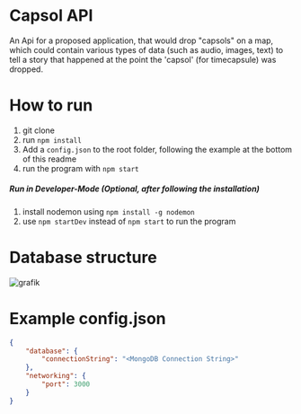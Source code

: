 # Capsol API

An Api for a proposed application, that would drop "capsols" on a map, which could contain various types of data (such as audio, images, text) to tell a story that happened at the point the 'capsol' (for timecapsule) was dropped.

# How to run

1. git clone
2. run `npm install`
3. Add a `config.json` to the root folder, following the example at the bottom of this readme
4. run the program with `npm start`

##### Run in Developer-Mode (Optional, after following the installation) 

1. install nodemon using `npm install -g nodemon`
2. use `npm startDev` instead of `npm start` to run the program

# Database structure
![grafik](https://user-images.githubusercontent.com/8641639/166213802-0b72472f-0914-4c1d-b01d-527bf94590f2.png)

# Example config.json
```json
{
    "database": {
        "connectionString": "<MongoDB Connection String>"
    },
    "networking": {
        "port": 3000
    }
}
```
